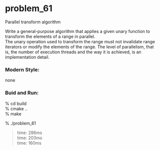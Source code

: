 problem_61
===============

Parallel transform algorithm  

Write a general-purpose algorithm that applies a given unary function to transform the elements of a range in parallel.   
The unary operation used to transform the range must not invalidate range iterators or modify the elements of the range. The level of parallelism, that is, the number of execution threads and the way it is achieved, is an implementation detail.


### Modern Style:  
none

### Buid and Run:  
% cd build  
% cmake ..  
% make  

% ./problem_61 
> time: 286ms  
> time: 203ms  
> time: 160ms  

#